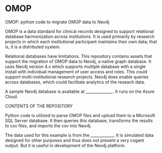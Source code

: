 # OMOP
OMOP: python code to migrate OMOP data to Neo4j

OMOP is a data standard for clinical records designed to support relational database harmonization across institutions. It is used primarily by research projects in which each institutional participant maintains their own data; that is, it is a distributed system.

Relational databases have limitations. This repository contains assets that support the migration of OMOP data to Neo4j, a native graph database. It uses Neo4j version 4.x which supports multiple database with a single install with individual management of user access and roles. This could support multi-institutional research projects. Neo4j does enable queries across databases, which could facilitate analytics of the reseach data. 

A sample Neo4j database is available at ______________. It runs on the Azure Cloud.

CONTENTS OF THE REPOSITORY

Python code is utilized to parse OMOP files and upload them to a Microsoft SQL Server database. It then queries this database, transforms the results to csv files, and imports the csv into Neo4j.  

The data used for this example is from the ____________. It is simulated data designed for other purposes and thus does not present a very cogent output. But it is useful in development of the Neo4j platform.

